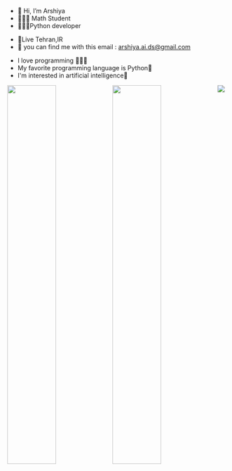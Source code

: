 - 👋 Hi, I’m Arshiya
- 🧑🏽‍🎓 Math Student 
- 🧑🏽‍💻Python developer
* 📍Live Tehran,IR
*  📧 you can find me with this email : arshiya.ai.ds@gmail.com
- I love programming 👨🏽‍💻 
- My favorite programming language is Python🐍
- I'm interested in artificial intelligence🦾

<img align ="left" width = "47%" src="https://github-readme-stats.vercel.app/api?username=Arshiya-python-developer&show_icons=true&theme=radical" />

<img align ="left" width = "47%" src="https://github-readme-stats.vercel.app/api/top-langs/?username=Arshiya-python-developer&layout=compact" />




<img   src="https://img.shields.io/badge/python-3670A0?style=for-the-badge&logo=python&logoColor=ffdd54" />







